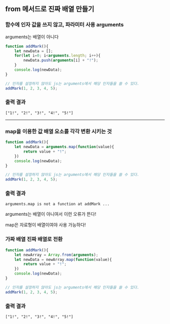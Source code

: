 ## from 메서드로 진짜 배열 만들기

### 함수에 인자 값을 쓰지 않고, 파라미터 사용 arguments

arguments는 배열이 아니다

```javascript
function addMark(){
    let newData = [];
    for(let i=0; i<arguments.length; i++){
        newData.push(arguments[i] + "!");
    }
    console.log(newData);
}

// 인자를 설정하지 않아도 js는 arguments에서 해당 인자들을 쓸 수 있다.
addMark(1, 2, 3, 4, 5);
```

### 출력 결과

~~~
["1!", "2!", "3!", "4!", "5!"]
~~~

---

### map을 이용한 값 배열 요소를 각각 변환 시키는 것

```javascript
function addMark(){
    let newData = arguments.map(function(value){
        return value + "!";
    })
    console.log(newData);
}

// 인자를 설정하지 않아도 js는 arguments에서 해당 인자들을 쓸 수 있다.
addMark(1, 2, 3, 4, 5);
```

### 출력 결과

~~~
arguments.map is not a function at addMark ...
~~~

arguments는 배열이 아니여서 이런 오류가 뜬다!

map은 자료형이 배열이여야 사용 가능하다!

### 가짜 배열 진짜 배열로 전환

```javascript
function addMark(){
    let newArray = Array.from(arguments);
    let newData = newArray.map(function(value){
        return value + "!";
    })
    console.log(newData);
}

// 인자를 설정하지 않아도 js는 arguments에서 해당 인자들을 쓸 수 있다.
addMark(1, 2, 3, 4, 5);
```

### 출력 결과

~~~
["1!", "2!", "3!", "4!", "5!"]
~~~